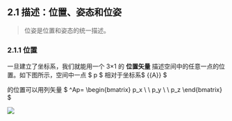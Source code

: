 ## 2.1 描述：位置、姿态和位姿
> 位姿是位置和姿态的统一描述。
>

### 2.1.1 位置

一旦建立了坐标系，我们就能用一个 3×1 的 **位置矢量** 描述空间中的任意一点的位置。如下图所示，空间中一点 $ p $ 相对于坐标系$ \{{A}\} $

的位置可以用列矢量 $ ^Ap= \begin{bmatrix} p_x \\ \\ p_y \\ \\ p_z \end{bmatrix} $






![](https://tonmoon.obs.cn-east-3.myhuaweicloud.com/img/tonmoon/20250719131448277.png)



